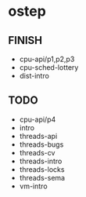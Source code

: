 # ostep

## FINISH

- cpu-api/p1,p2,p3
- cpu-sched-lottery
- dist-intro

## TODO

- cpu-api/p4
- intro
- threads-api
- threads-bugs
- threads-cv
- threads-intro
- threads-locks
- threads-sema
- vm-intro
